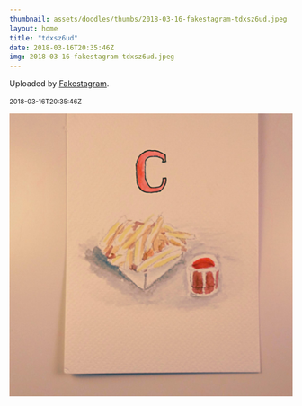 ```yaml
---
thumbnail: assets/doodles/thumbs/2018-03-16-fakestagram-tdxsz6ud.jpeg
layout: home
title: "tdxsz6ud"
date: 2018-03-16T20:35:46Z
img: 2018-03-16-fakestagram-tdxsz6ud.jpeg
---
```


Uploaded by [Fakestagram](https://github.com/opyate/fakestagram).

<small>2018-03-16T20:35:46Z</small>

![Uploaded by Fakestagram](assets/doodles/original/2018-03-16-fakestagram-tdxsz6ud.jpeg)
